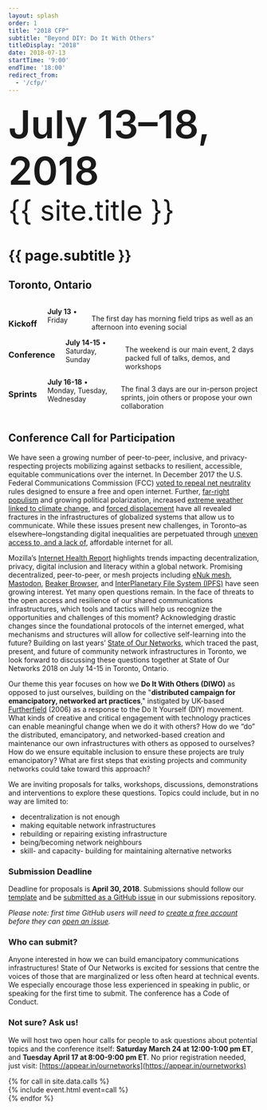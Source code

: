 ```yaml
---
layout: splash
order: 1
title: "2018 CFP"
subtitle: "Beyond DIY: Do It With Others"
titleDisplay: "2018"
date: 2018-07-13
startTime: '9:00'
endTime: '18:00'
redirect_from:
  - '/cfp/'
---
```


<div style="margin-bottom: 2.25em;">
  <span style="font-size: 4.85rem; line-height: 1.2; font-weight: 600;">July 13–18, 2018</span><br />
  <span style="font-size: 3.5rem; line-height: 1.2;">{{ site.title }}</span><br />
  <h1>{{ page.subtitle }}</h1>
  <h2>Toronto, Ontario</h2>
</div>

<!-- Areas section -->
<section class="sections row featurette-events-row">
  <div class="four columns">
    <h3>Kickoff</h3>
    <span><strong>July 13</strong> • Friday</span>
    <p>The first day has morning field trips as well as an afternoon into evening social</p>
  </div>
  <div class="four columns">
    <h3>Conference</h3>
    <span><strong>July 14-15</strong> • Saturday, Sunday</span>
    <p>The weekend is our main event, 2 days packed full of talks, demos, and workshops</p>
  </div>
  <div class="four columns">
    <h3>Sprints</h3>
    <span><strong>July 16-18</strong> • Monday, Tuesday, Wednesday</span>
    <p>The final 3 days are our in-person project sprints, join others or propose your own collaboration</p>
  </div>
</section>

## Conference Call for Participation

We have seen a growing number of peer-to-peer, inclusive, and privacy-respecting projects mobilizing against setbacks to resilient, accessible, equitable communications over the internet. In December 2017 the U.S. Federal Communications Commission (FCC) [voted to repeal net neutrality](http://www.cbc.ca/news/business/fcc-net-neutrality-1.4448369) rules designed to ensure a free and open internet. Further, [far-right populism](http://www.telegraph.co.uk/politics/2017/10/24/rise-populist-far-right-has-swept-europe-2017/) and growing political polarization, increased [extreme weather linked to climate change](https://www.theguardian.com/environment/2017/dec/28/climate-change-2017-warmest-year-extreme-weather), and [forced displacement](http://www.unhcr.org/afr/news/stories/2017/6/5941561f4/forced-displacement-worldwide-its-highest-decades.html) have all revealed fractures in the infrastructures of globalized systems that allow us to communicate. While these issues present new challenges, in Toronto–as elsewhere–longstanding digital inequalities are perpetuated through [uneven access to, and a lack of](https://www.toronto.ca/legdocs/mmis/2017/ed/bgrd/backgroundfile-108896.pdf), affordable internet for all.

Mozilla’s [Internet Health Report](https://internethealthreport.org/) highlights trends impacting decentralization, privacy, digital inclusion and literacy within a global network. Promising decentralized, peer-to-peer, or mesh projects including [eNuk mesh](https://motherboard.vice.com/en_us/article/qvwnzd/rightmesh-is-building-a-meshnet-in-rigolet-labrador-enuk-app), [Mastodon](https://joinmastodon.org/), [Beaker Browser](https://beakerbrowser.com/), and [InterPlanetary File System (IPFS)](https://ipfs.io/) have seen growing interest. Yet many open questions remain. In the face of threats to the open access and resilience of our shared communications infrastructures, which tools and tactics will help us recognize the opportunities and challenges of this moment? Acknowledging drastic changes since the foundational protocols of the internet emerged, what mechanisms and structures will allow for collective self-learning into the future? Building on last years’ [State of Our Networks](http://ournetworks.ca/2017), which traced the past, present, and future of community network infrastructures in Toronto, we look forward to discussing these questions together at State of Our Networks 2018 on July 14-15 in Toronto, Ontario.

Our theme this year focuses on how we **Do It With Others (DIWO)** as opposed to just ourselves, building on the "**distributed campaign for emancipatory, networked art practices**," instigated by UK-based [Furtherfield](http://archive.furtherfield.org/projects/diwo-do-it-others-resource) (2006) as a response to the Do It Yourself (DIY) movement. What kinds of creative and critical engagement with technology practices can enable meaningful change when we do it with others? How do we “do” the distributed, emancipatory, and networked-based creation and maintenance our own infrastructures with others as opposed to ourselves? How do we ensure equitable inclusion to ensure these projects are truly emancipatory? What are first steps that existing projects and community networks could take toward this approach?

We are inviting proposals for talks, workshops, discussions, demonstrations and interventions to explore these questions. Topics could include, but in no way are limited to:
- decentralization is not enough
- making equitable network infrastructures
- rebuilding or repairing existing infrastructure
- being/becoming network neighbours
- skill- and capacity- building for maintaining alternative networks

### Submission Deadline

Deadline for proposals is **April 30, 2018**. Submissions should follow our [template](https://github.com/ournetworks/2018/blob/master/sessions/submission-template.md) and be [submitted as a GitHub issue](https://github.com/ournetworks/2018-submissions/issues/new) in our submissions repository.

_Please note: first time GitHub users will need to [create a free account](https://github.com/join) before they can [open an issue](https://help.github.com/articles/creating-an-issue/)._

### Who can submit?

Anyone interested in how we can build emancipatory communications infrastructures! State of Our Networks is excited for sessions that centre the voices of those that are marginalized or less often heard at technical events. We especially encourage those less experienced in speaking in public, or speaking for the first time to submit. The conference has a Code of Conduct.

### Not sure? Ask us!

We will host two open hour calls for people to ask questions about potential topics and the conference itself: **Saturday March 24 at 12:00-1:00 pm ET**, and **Tuesday April 17 at 8:00-9:00 pm ET**. No prior registration needed, just visit: [https://appear.in/ournetworks](https://appear.in/ournetworks)

<!-- Call section -->
<section class="sections row featurette-events-row">
  {% for call in site.data.calls %}
  <div class="six columns">
    {% include event.html event=call %}
  </div>
  {% endfor %}
</section>
